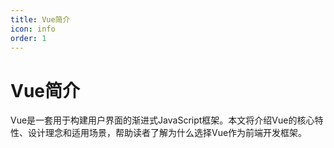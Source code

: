 ```yaml
---
title: Vue简介
icon: info
order: 1
---
```


# Vue简介

Vue是一套用于构建用户界面的渐进式JavaScript框架。本文将介绍Vue的核心特性、设计理念和适用场景，帮助读者了解为什么选择Vue作为前端开发框架。
